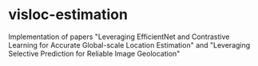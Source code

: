 # visloc-estimation
Implementation of papers "Leveraging EfficientNet and Contrastive Learning for Accurate Global-scale Location Estimation" and "Leveraging Selective Prediction for Reliable Image Geolocation"
